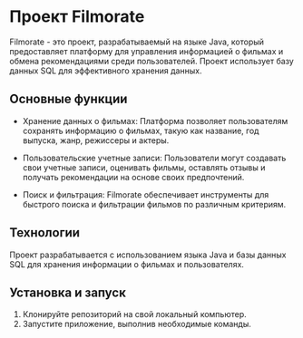 # Проект Filmorate

Filmorate - это проект, разрабатываемый на языке Java, который предоставляет платформу для управления информацией о фильмах и обмена рекомендациями среди пользователей. Проект использует базу данных SQL для эффективного хранения данных.

## Основные функции

- Хранение данных о фильмах: Платформа позволяет пользователям сохранять информацию о фильмах, такую как название, год выпуска, жанр, режиссеры и актеры.

- Пользовательские учетные записи: Пользователи могут создавать свои учетные записи, оценивать фильмы, оставлять отзывы и получать рекомендации на основе своих предпочтений.

- Поиск и фильтрация: Filmorate обеспечивает инструменты для быстрого поиска и фильтрации фильмов по различным критериям.

## Технологии

Проект разрабатывается с использованием языка Java и базы данных SQL для хранения информации о фильмах и пользователях.

## Установка и запуск

1. Клонируйте репозиторий на свой локальный компьютер.
3. Запустите приложение, выполнив необходимые команды.
